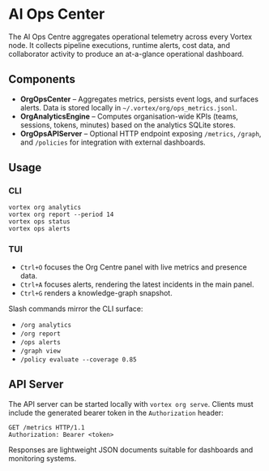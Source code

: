 # AI Ops Center

The AI Ops Centre aggregates operational telemetry across every Vortex node. It
collects pipeline executions, runtime alerts, cost data, and collaborator
activity to produce an at-a-glance operational dashboard.

## Components

- **OrgOpsCenter** – Aggregates metrics, persists event logs, and surfaces
  alerts. Data is stored locally in `~/.vortex/org/ops_metrics.jsonl`.
- **OrgAnalyticsEngine** – Computes organisation-wide KPIs (teams, sessions,
  tokens, minutes) based on the analytics SQLite stores.
- **OrgOpsAPIServer** – Optional HTTP endpoint exposing `/metrics`, `/graph`, and
  `/policies` for integration with external dashboards.

## Usage

### CLI

```
vortex org analytics
vortex org report --period 14
vortex ops status
vortex ops alerts
```

### TUI

- `Ctrl+O` focuses the Org Centre panel with live metrics and presence data.
- `Ctrl+A` focuses alerts, rendering the latest incidents in the main panel.
- `Ctrl+G` renders a knowledge-graph snapshot.

Slash commands mirror the CLI surface:

- `/org analytics`
- `/org report`
- `/ops alerts`
- `/graph view`
- `/policy evaluate --coverage 0.85`

## API Server

The API server can be started locally with `vortex org serve`. Clients must
include the generated bearer token in the `Authorization` header:

```
GET /metrics HTTP/1.1
Authorization: Bearer <token>
```

Responses are lightweight JSON documents suitable for dashboards and monitoring
systems.

